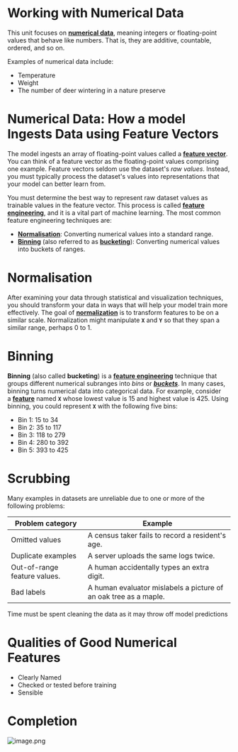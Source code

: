 # Working with Numerical Data

This unit focuses on [**numerical data**](https://developers.google.com/machine-learning/glossary#numerical-data), meaning integers or floating-point values that behave like numbers. That is, they are additive, countable, ordered, and so on.

Examples of numerical data include:

- Temperature
- Weight
- The number of deer wintering in a nature preserve

# Numerical Data: How a model Ingests Data using Feature Vectors

The model ingests an array of floating-point values called a [**feature vector**](https://developers.google.com/machine-learning/glossary#feature-vector). You can think of a feature vector as the floating-point values comprising one example.
Feature vectors seldom use the dataset's *raw values*. Instead, you must typically process the dataset's values into representations that your model can better learn from.

You must determine the best way to represent raw dataset values as trainable values in the feature vector. This process is called [**feature engineering**](https://developers.google.com/machine-learning/glossary#feature-engineering), and it is a vital part of machine learning. The most common feature engineering techniques are:

- [**Normalisation**](https://developers.google.com/machine-learning/glossary#normalization): Converting numerical values into a standard range.
- [**Binning**](https://developers.google.com/machine-learning/glossary#binning) (also referred to as [**bucketing**](https://developers.google.com/machine-learning/glossary#bucketing)): Converting numerical values into buckets of ranges.

# Normalisation

After examining your data through statistical and visualization techniques, you should transform your data in ways that will help your model train more effectively. The goal of [**normalization**](https://developers.google.com/machine-learning/glossary#normalization) is to transform features to be on a similar scale. Normalization might manipulate **`X`** and **`Y`** so that they span a similar range, perhaps 0 to 1.

# Binning

**Binning** (also called **bucketing**) is a [**feature engineering**](https://developers.google.com/machine-learning/glossary#feature_engineering) technique that groups different numerical subranges into *bins* or [***buckets***](https://developers.google.com/machine-learning/glossary#bucketing). In many cases, binning turns numerical data into categorical data. For example, consider a [**feature**](https://developers.google.com/machine-learning/glossary#feature) named **`X`** whose lowest value is 15 and highest value is 425. Using binning, you could represent **`X`** with the following five bins:

- Bin 1: 15 to 34
- Bin 2: 35 to 117
- Bin 3: 118 to 279
- Bin 4: 280 to 392
- Bin 5: 393 to 425

# Scrubbing

Many examples in datasets are unreliable due to one or more of the following problems:

| **Problem category** | **Example** |
| --- | --- |
| Omitted values | A census taker fails to record a resident's age. |
| Duplicate examples | A server uploads the same logs twice. |
| Out-of-range feature values. | A human accidentally types an extra digit. |
| Bad labels | A human evaluator mislabels a picture of an oak tree as a maple. |

Time must be spent cleaning the data as it may throw off model predictions

# Qualities of Good Numerical Features

- Clearly Named
- Checked or tested before training
- Sensible

# Completion

![image.png](image.png)